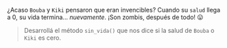 ¿Acaso `Bouba` y `Kiki` pensaron que eran invencibles? Cuando su `salud` llega a 0, su vida termina... _nuevamente_. ¡Son zombis, después de todo! :stuck_out_tongue:

> Desarrollá el método `sin_vida()` que nos dice si la salud de `Bouba` o `Kiki` es cero.